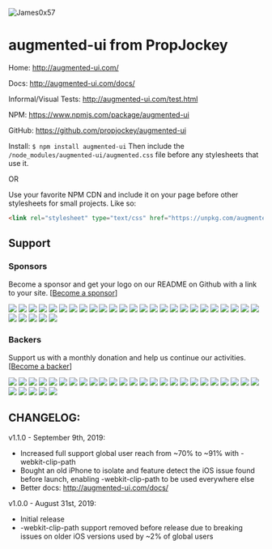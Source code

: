 ![James0x57](https://img.shields.io/badge/James0x57%20%F0%9F%91%BD-I%20made%20a%20thing!-blueviolet.svg?labelColor=222222)

# augmented-ui from PropJockey

Home:
http://augmented-ui.com/

Docs:
http://augmented-ui.com/docs/

Informal/Visual Tests:
http://augmented-ui.com/test.html

NPM:
https://www.npmjs.com/package/augmented-ui

GitHub:
https://github.com/propjockey/augmented-ui

Install:
`$ npm install augmented-ui`
Then include the `/node_modules/augmented-ui/augmented.css` file before any stylesheets that use it.

OR

Use your favorite NPM CDN and include it on your page before other stylesheets for small projects. Like so:
```html
<link rel="stylesheet" type="text/css" href="https://unpkg.com/augmented-ui/augmented.css">
```


## Support

### Sponsors

Become a sponsor and get your logo on our README on Github with a link to your site. [[Become a sponsor](https://opencollective.com/augmented-ui)]

<a href="https://opencollective.com/augmented-ui/sponsor/0/website" target="_blank"><img src="https://opencollective.com/augmented-ui/sponsor/0/avatar.svg"></a>
<a href="https://opencollective.com/augmented-ui/sponsor/1/website" target="_blank"><img src="https://opencollective.com/augmented-ui/sponsor/1/avatar.svg"></a>
<a href="https://opencollective.com/augmented-ui/sponsor/2/website" target="_blank"><img src="https://opencollective.com/augmented-ui/sponsor/2/avatar.svg"></a>
<a href="https://opencollective.com/augmented-ui/sponsor/3/website" target="_blank"><img src="https://opencollective.com/augmented-ui/sponsor/3/avatar.svg"></a>
<a href="https://opencollective.com/augmented-ui/sponsor/4/website" target="_blank"><img src="https://opencollective.com/augmented-ui/sponsor/4/avatar.svg"></a>
<a href="https://opencollective.com/augmented-ui/sponsor/5/website" target="_blank"><img src="https://opencollective.com/augmented-ui/sponsor/5/avatar.svg"></a>
<a href="https://opencollective.com/augmented-ui/sponsor/6/website" target="_blank"><img src="https://opencollective.com/augmented-ui/sponsor/6/avatar.svg"></a>
<a href="https://opencollective.com/augmented-ui/sponsor/7/website" target="_blank"><img src="https://opencollective.com/augmented-ui/sponsor/7/avatar.svg"></a>
<a href="https://opencollective.com/augmented-ui/sponsor/8/website" target="_blank"><img src="https://opencollective.com/augmented-ui/sponsor/8/avatar.svg"></a>
<a href="https://opencollective.com/augmented-ui/sponsor/9/website" target="_blank"><img src="https://opencollective.com/augmented-ui/sponsor/9/avatar.svg"></a>
<a href="https://opencollective.com/augmented-ui/sponsor/10/website" target="_blank"><img src="https://opencollective.com/augmented-ui/sponsor/10/avatar.svg"></a>
<a href="https://opencollective.com/augmented-ui/sponsor/11/website" target="_blank"><img src="https://opencollective.com/augmented-ui/sponsor/11/avatar.svg"></a>
<a href="https://opencollective.com/augmented-ui/sponsor/12/website" target="_blank"><img src="https://opencollective.com/augmented-ui/sponsor/12/avatar.svg"></a>
<a href="https://opencollective.com/augmented-ui/sponsor/13/website" target="_blank"><img src="https://opencollective.com/augmented-ui/sponsor/13/avatar.svg"></a>
<a href="https://opencollective.com/augmented-ui/sponsor/14/website" target="_blank"><img src="https://opencollective.com/augmented-ui/sponsor/14/avatar.svg"></a>
<a href="https://opencollective.com/augmented-ui/sponsor/15/website" target="_blank"><img src="https://opencollective.com/augmented-ui/sponsor/15/avatar.svg"></a>
<a href="https://opencollective.com/augmented-ui/sponsor/16/website" target="_blank"><img src="https://opencollective.com/augmented-ui/sponsor/16/avatar.svg"></a>
<a href="https://opencollective.com/augmented-ui/sponsor/17/website" target="_blank"><img src="https://opencollective.com/augmented-ui/sponsor/17/avatar.svg"></a>
<a href="https://opencollective.com/augmented-ui/sponsor/18/website" target="_blank"><img src="https://opencollective.com/augmented-ui/sponsor/18/avatar.svg"></a>
<a href="https://opencollective.com/augmented-ui/sponsor/19/website" target="_blank"><img src="https://opencollective.com/augmented-ui/sponsor/19/avatar.svg"></a>
<a href="https://opencollective.com/augmented-ui/sponsor/20/website" target="_blank"><img src="https://opencollective.com/augmented-ui/sponsor/20/avatar.svg"></a>
<a href="https://opencollective.com/augmented-ui/sponsor/21/website" target="_blank"><img src="https://opencollective.com/augmented-ui/sponsor/21/avatar.svg"></a>
<a href="https://opencollective.com/augmented-ui/sponsor/22/website" target="_blank"><img src="https://opencollective.com/augmented-ui/sponsor/22/avatar.svg"></a>
<a href="https://opencollective.com/augmented-ui/sponsor/23/website" target="_blank"><img src="https://opencollective.com/augmented-ui/sponsor/23/avatar.svg"></a>
<a href="https://opencollective.com/augmented-ui/sponsor/24/website" target="_blank"><img src="https://opencollective.com/augmented-ui/sponsor/24/avatar.svg"></a>
<a href="https://opencollective.com/augmented-ui/sponsor/25/website" target="_blank"><img src="https://opencollective.com/augmented-ui/sponsor/25/avatar.svg"></a>
<a href="https://opencollective.com/augmented-ui/sponsor/26/website" target="_blank"><img src="https://opencollective.com/augmented-ui/sponsor/26/avatar.svg"></a>
<a href="https://opencollective.com/augmented-ui/sponsor/27/website" target="_blank"><img src="https://opencollective.com/augmented-ui/sponsor/27/avatar.svg"></a>
<a href="https://opencollective.com/augmented-ui/sponsor/28/website" target="_blank"><img src="https://opencollective.com/augmented-ui/sponsor/28/avatar.svg"></a>
<a href="https://opencollective.com/augmented-ui/sponsor/29/website" target="_blank"><img src="https://opencollective.com/augmented-ui/sponsor/29/avatar.svg"></a>

### Backers

Support us with a monthly donation and help us continue our activities. [[Become a backer](https://opencollective.com/augmented-ui)]

<a href="https://opencollective.com/augmented-ui/backer/0/website" target="_blank"><img src="https://opencollective.com/augmented-ui/backer/0/avatar.svg"></a>
<a href="https://opencollective.com/augmented-ui/backer/1/website" target="_blank"><img src="https://opencollective.com/augmented-ui/backer/1/avatar.svg"></a>
<a href="https://opencollective.com/augmented-ui/backer/2/website" target="_blank"><img src="https://opencollective.com/augmented-ui/backer/2/avatar.svg"></a>
<a href="https://opencollective.com/augmented-ui/backer/3/website" target="_blank"><img src="https://opencollective.com/augmented-ui/backer/3/avatar.svg"></a>
<a href="https://opencollective.com/augmented-ui/backer/4/website" target="_blank"><img src="https://opencollective.com/augmented-ui/backer/4/avatar.svg"></a>
<a href="https://opencollective.com/augmented-ui/backer/5/website" target="_blank"><img src="https://opencollective.com/augmented-ui/backer/5/avatar.svg"></a>
<a href="https://opencollective.com/augmented-ui/backer/6/website" target="_blank"><img src="https://opencollective.com/augmented-ui/backer/6/avatar.svg"></a>
<a href="https://opencollective.com/augmented-ui/backer/7/website" target="_blank"><img src="https://opencollective.com/augmented-ui/backer/7/avatar.svg"></a>
<a href="https://opencollective.com/augmented-ui/backer/8/website" target="_blank"><img src="https://opencollective.com/augmented-ui/backer/8/avatar.svg"></a>
<a href="https://opencollective.com/augmented-ui/backer/9/website" target="_blank"><img src="https://opencollective.com/augmented-ui/backer/9/avatar.svg"></a>
<a href="https://opencollective.com/augmented-ui/backer/10/website" target="_blank"><img src="https://opencollective.com/augmented-ui/backer/10/avatar.svg"></a>
<a href="https://opencollective.com/augmented-ui/backer/11/website" target="_blank"><img src="https://opencollective.com/augmented-ui/backer/11/avatar.svg"></a>
<a href="https://opencollective.com/augmented-ui/backer/12/website" target="_blank"><img src="https://opencollective.com/augmented-ui/backer/12/avatar.svg"></a>
<a href="https://opencollective.com/augmented-ui/backer/13/website" target="_blank"><img src="https://opencollective.com/augmented-ui/backer/13/avatar.svg"></a>
<a href="https://opencollective.com/augmented-ui/backer/14/website" target="_blank"><img src="https://opencollective.com/augmented-ui/backer/14/avatar.svg"></a>
<a href="https://opencollective.com/augmented-ui/backer/15/website" target="_blank"><img src="https://opencollective.com/augmented-ui/backer/15/avatar.svg"></a>
<a href="https://opencollective.com/augmented-ui/backer/16/website" target="_blank"><img src="https://opencollective.com/augmented-ui/backer/16/avatar.svg"></a>
<a href="https://opencollective.com/augmented-ui/backer/17/website" target="_blank"><img src="https://opencollective.com/augmented-ui/backer/17/avatar.svg"></a>
<a href="https://opencollective.com/augmented-ui/backer/18/website" target="_blank"><img src="https://opencollective.com/augmented-ui/backer/18/avatar.svg"></a>
<a href="https://opencollective.com/augmented-ui/backer/19/website" target="_blank"><img src="https://opencollective.com/augmented-ui/backer/19/avatar.svg"></a>
<a href="https://opencollective.com/augmented-ui/backer/20/website" target="_blank"><img src="https://opencollective.com/augmented-ui/backer/20/avatar.svg"></a>
<a href="https://opencollective.com/augmented-ui/backer/21/website" target="_blank"><img src="https://opencollective.com/augmented-ui/backer/21/avatar.svg"></a>
<a href="https://opencollective.com/augmented-ui/backer/22/website" target="_blank"><img src="https://opencollective.com/augmented-ui/backer/22/avatar.svg"></a>
<a href="https://opencollective.com/augmented-ui/backer/23/website" target="_blank"><img src="https://opencollective.com/augmented-ui/backer/23/avatar.svg"></a>
<a href="https://opencollective.com/augmented-ui/backer/24/website" target="_blank"><img src="https://opencollective.com/augmented-ui/backer/24/avatar.svg"></a>
<a href="https://opencollective.com/augmented-ui/backer/25/website" target="_blank"><img src="https://opencollective.com/augmented-ui/backer/25/avatar.svg"></a>
<a href="https://opencollective.com/augmented-ui/backer/26/website" target="_blank"><img src="https://opencollective.com/augmented-ui/backer/26/avatar.svg"></a>
<a href="https://opencollective.com/augmented-ui/backer/27/website" target="_blank"><img src="https://opencollective.com/augmented-ui/backer/27/avatar.svg"></a>
<a href="https://opencollective.com/augmented-ui/backer/28/website" target="_blank"><img src="https://opencollective.com/augmented-ui/backer/28/avatar.svg"></a>
<a href="https://opencollective.com/augmented-ui/backer/29/website" target="_blank"><img src="https://opencollective.com/augmented-ui/backer/29/avatar.svg"></a>


## CHANGELOG:

v1.1.0 - September 9th, 2019:
* Increased full support global user reach from ~70% to ~91% with -webkit-clip-path
* Bought an old iPhone to isolate and feature detect the iOS issue found before launch, enabling -webkit-clip-path to be used everywhere else
* Better docs: http://augmented-ui.com/docs/

v1.0.0 - August 31st, 2019:
* Initial release
* -webkit-clip-path support removed before release due to breaking issues on older iOS versions used by ~2% of global users
